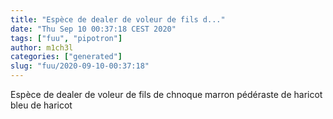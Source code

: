 ```yaml
---
title: "Espèce de dealer de voleur de fils d..."
date: "Thu Sep 10 00:37:18 CEST 2020"
tags: ["fuu", "pipotron"]
author: m1ch3l
categories: ["generated"]
slug: "fuu/2020-09-10-00:37:18"
---
```


Espèce de dealer de voleur de fils de chnoque marron pédéraste de haricot bleu de haricot
